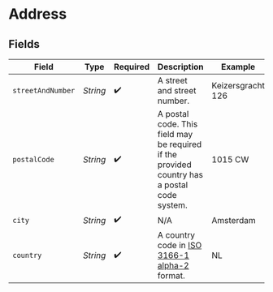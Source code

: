 # Address


## Fields

| Field                                                                                            | Type                                                                                             | Required                                                                                         | Description                                                                                      | Example                                                                                          |
| ------------------------------------------------------------------------------------------------ | ------------------------------------------------------------------------------------------------ | ------------------------------------------------------------------------------------------------ | ------------------------------------------------------------------------------------------------ | ------------------------------------------------------------------------------------------------ |
| `streetAndNumber`                                                                                | *String*                                                                                         | :heavy_check_mark:                                                                               | A street and street number.                                                                      | Keizersgracht 126                                                                                |
| `postalCode`                                                                                     | *String*                                                                                         | :heavy_check_mark:                                                                               | A postal code. This field may be required if the provided country has a postal code system.      | 1015 CW                                                                                          |
| `city`                                                                                           | *String*                                                                                         | :heavy_check_mark:                                                                               | N/A                                                                                              | Amsterdam                                                                                        |
| `country`                                                                                        | *String*                                                                                         | :heavy_check_mark:                                                                               | A country code in [ISO 3166-1 alpha-2](https://en.wikipedia.org/wiki/ISO_3166-1_alpha-2) format. | NL                                                                                               |